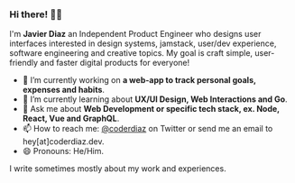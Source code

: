 ### Hi there! 👋🏽

I'm **Javier Diaz** an Independent Product Engineer who designs user interfaces interested in design systems, jamstack, user/dev experience, software engineering and creative topics. My goal is craft simple, user-friendly and faster digital products for everyone!

- 🔭  I’m currently working on **a web-app to track personal goals, expenses and habits**.
- 🌱  I’m currently learning about **UX/UI Design, Web Interactions and Go**.
- 💬  Ask me about **Web Development or specific tech stack, ex. Node, React, Vue and GraphQL**.
- 📫  How to reach me: [@coderdiaz](https://twitter.com/coderdiaz) on Twitter or send me an email to hey[at]coderdiaz.dev.
- 😄  Pronouns: He/Him.

I write sometimes mostly about my work and experiences.
